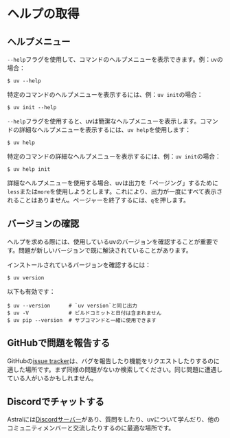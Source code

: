 # ヘルプの取得

## ヘルプメニュー

`--help`フラグを使用して、コマンドのヘルプメニューを表示できます。例：`uv`の場合：

```console
$ uv --help
```

特定のコマンドのヘルプメニューを表示するには、例：`uv init`の場合：

```console
$ uv init --help
```

`--help`フラグを使用すると、uvは簡潔なヘルプメニューを表示します。コマンドの詳細なヘルプメニューを表示するには、`uv help`を使用します：

```console
$ uv help
```

特定のコマンドの詳細なヘルプメニューを表示するには、例：`uv init`の場合：

```console
$ uv help init
```

詳細なヘルプメニューを使用する場合、uvは出力を「ページング」するために`less`または`more`を使用しようとします。これにより、出力が一度にすべて表示されることはありません。ページャーを終了するには、`q`を押します。

## バージョンの確認

ヘルプを求める際には、使用しているuvのバージョンを確認することが重要です。問題が新しいバージョンで既に解決されていることがあります。

インストールされているバージョンを確認するには：

```console
$ uv version
```

以下も有効です：

```console
$ uv --version      # `uv version`と同じ出力
$ uv -V             # ビルドコミットと日付は含まれません
$ uv pip --version  # サブコマンドと一緒に使用できます
```

## GitHubで問題を報告する

GitHubの[issue tracker](https://github.com/astral-sh/uv/issues)は、バグを報告したり機能をリクエストしたりするのに適した場所です。まず同様の問題がないか検索してください。同じ問題に遭遇している人がいるかもしれません。

## Discordでチャットする

Astralには[Discordサーバー](https://discord.com/invite/astral-sh)があり、質問をしたり、uvについて学んだり、他のコミュニティメンバーと交流したりするのに最適な場所です。
